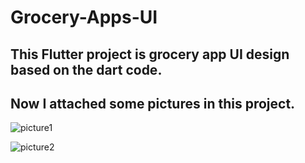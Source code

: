 # Grocery-Apps-UI
## This Flutter project is grocery app UI design based on the dart code.
## Now I attached some pictures in this project.

![picture1](https://github.com/shahriar00/Grocery-Apps-UI/assets/70763173/ecc7ea60-3008-4b39-807a-391aac5ec731)

![picture2](https://github.com/shahriar00/Grocery-Apps-UI/assets/70763173/61f21eb8-a604-45d6-819c-d4962617a8fe)


